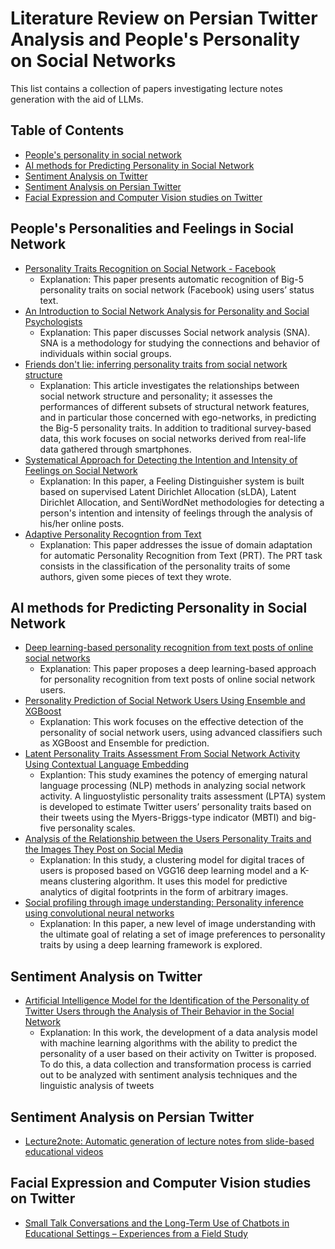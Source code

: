 # Literature Review on Persian Twitter Analysis and People's Personality on Social Networks

This list contains a collection of papers investigating lecture notes generation with the aid of LLMs.

## Table of Contents

- [People's personality in social network](#People's-personalities-and-feelings--in-social-network)
- [AI methods for Predicting Personality in Social Network](#AI-methods-for-Predicting-Personality-in-Social-Network)
- [Sentiment Analysis on Twitter](#Sentiment-Analysis-on-Twitter)
- [Sentiment Analysis on Persian Twitter](#Sentiment-Analysis-on-Persian-Twitter)
- [Facial Expression and Computer Vision studies on Twitter](#Facial-Expression-and-Computer-Vision-studies-on-Twitter)

## People's Personalities and Feelings in Social Network

- [Personality Traits Recognition on Social Network - Facebook](https://ojs.aaai.org/index.php/ICWSM/article/view/14464)
  + Explanation: This paper presents automatic recognition of Big-5 personality traits on social network (Facebook) using users’ status text.
- [An Introduction to Social Network Analysis for Personality and Social Psychologists](https://journals.sagepub.com/doi/abs/10.1177/1948550617709114)
  + Explanation: This paper discusses Social network analysis (SNA). SNA is a methodology for studying the connections and behavior of individuals within social groups.
- [Friends don't lie: inferring personality traits from social network structure](https://dl.acm.org/doi/abs/10.1145/2370216.2370266)
  + Explanation: This article investigates the relationships between social network structure and personality; it assesses the performances of different subsets of structural network features, and in particular those concerned with ego-networks, in predicting the Big-5 personality traits. In addition to traditional survey-based data, this work focuses on social networks derived from real-life data gathered through smartphones.
- [Systematical Approach for Detecting the Intention and Intensity of Feelings on Social Network](https://ieeexplore.ieee.org/abstract/document/7421935)
  + Explanation: In this paper, a Feeling Distinguisher system is built based on supervised Latent Dirichlet Allocation (sLDA), Latent Dirichlet Allocation, and SentiWordNet methodologies for detecting a person's intention and intensity of feelings through the analysis of his/her online posts.
- [Adaptive Personality Recogntion from Text](http://eprints-phd.biblio.unitn.it/828/)
  + Explanation: This paper addresses the issue of domain adaptation for automatic Personality Recognition from Text (PRT). The PRT task consists in the classification of the personality traits of some authors, given some pieces of text they wrote.



## AI methods for Predicting Personality in Social Network

- [Deep learning-based personality recognition from text posts of online social networks](https://link.springer.com/article/10.1007/s10489-018-1212-4)
  + Explanation: This paper proposes a deep learning-based approach for personality recognition from text posts of online social network users.
- [Personality Prediction of Social Network Users Using Ensemble and XGBoost](https://link.springer.com/chapter/10.1007/978-981-15-2414-1_14)
  + Explanation: This work focuses on the effective detection of the personality of social network users, using advanced classifiers such as XGBoost and Ensemble for prediction.
- [Latent Personality Traits Assessment From Social Network Activity Using Contextual Language Embedding](https://ieeexplore.ieee.org/abstract/document/9531972)
  + Explantion: This study examines the potency of emerging natural language processing (NLP) methods in analyzing social network activity. A linguostylistic personality traits assessment (LPTA) system is developed to estimate Twitter users’ personality traits based on their tweets using the Myers-Briggs-type indicator (MBTI) and big-five personality scales.
- [Analysis of the Relationship between the Users Personality Traits and the Images They Post on Social Media](https://www.sciencedirect.com/science/article/pii/S1877050921020561)
  + Explanation: In this study, a clustering model for digital traces of users is proposed based on VGG16 deep learning model and a K-means clustering algorithm. It uses this model for predictive analytics of digital footprints in the form of arbitrary images.
- [Social profiling through image understanding: Personality inference using convolutional neural networks](https://www.sciencedirect.com/science/article/abs/pii/S1077314216301679)
  + Explanation: In this paper, a new level of image understanding with the ultimate goal of relating a set of image preferences to personality traits by using a deep learning framework is explored.


## Sentiment Analysis on Twitter

- [Artificial Intelligence Model for the Identification of the Personality of Twitter Users through the Analysis of Their Behavior in the Social Network](https://www.mdpi.com/2079-9292/11/22/3811)
  + Explanation: In this work, the development of a data analysis model with machine learning algorithms with the ability to predict the personality of a user based on their activity on Twitter is proposed. To do this, a data collection and transformation process is carried out to be analyzed with sentiment analysis techniques and the linguistic analysis of tweets



## Sentiment Analysis on Persian Twitter

- [Lecture2note: Automatic generation of lecture notes from slide-based educational videos](https://www.researchgate.net/profile/Baoquan-Zhao/publication/334997213_Lecture2Note_Automatic_Generation_of_Lecture_Notes_from_Slide-Based_Educational_Videos/links/5f53c71592851c250b94e316/Lecture2Note-Automatic-Generation-of-Lecture-Notes-from-Slide-Based-Educational-Videos.pdf)


## Facial Expression and Computer Vision studies on Twitter
- [Small Talk Conversations and the Long-Term Use of Chatbots in Educational Settings – Experiences from a Field Study](https://link.springer.com/chapter/10.1007/978-3-030-39540-7_18)

